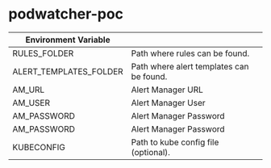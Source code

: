 # podwatcher-poc

| Environment Variable   | |
| ---------------------- | --- |
| RULES_FOLDER           | Path where rules can be found.  | 
| ALERT_TEMPLATES_FOLDER | Path where alert templates can be found. |
| AM_URL                 | Alert Manager URL |
| AM_USER                | Alert Manager User |
| AM_PASSWORD            | Alert Manager Password |
| AM_PASSWORD            | Alert Manager Password |
| KUBECONFIG             | Path to kube config file (optional).     |

